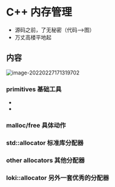 # C++ 内存管理

* 源码之前，了无秘密（代码-->图）
* 万丈高楼平地起

## 内容

![image-20220227171319702](https://s2.loli.net/2022/02/27/E2Iqz3eWdT8XcZr.png)

### primitives 基础工具

* 
* ​                                                                                                               

### malloc/free 具体动作



### std::allocator 标准库分配器



### other allocators 其他分配器



### loki::allocator 另外一套优秀的分配器

